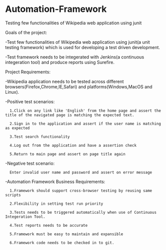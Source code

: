 # Automation-Framework
Testing few functionalities of Wikipedia web application using junit

Goals of the project:

   -Test few functionalities of Wikipedia web application using junit(a unit testing framework) which is used 
    for developing a test driven development.
   
   -Test framework needs to be integerated with Jenkins(a continuous integeration tool) and produce reports using Surefire.


Project Requirements:

   -Wikipedia application needs to be tested across different browsers(Firefox,Chrome,IE,Safari) and platforms(Windows,MacOS and          Linux).

   -Positive test scenarios:

      1.Click on any link like 'English' from the home page and assert the title of the navigated page is matching the expected text.
      
      2.Sign in to the application and assert if the user name is matching as expected
      
      3.Test search functionality 
      
      4.Log out from the application and have a assertion check
      
      5.Return to main page and assert on page title again

   -Negative test scenario:

      Enter invalid user name and password and assert on error message
   

   -Automation Framework Business Requirements:

      1.Framework should support cross-browser testing by reusing same scripts
      
      2.Flexibility in setting test run priority
      
      3.Tests needs to be triggered automatically when use of Continuous Integeration Tool.
      
      4.Test reports needs to be accurate
      
      5.Framework must be easy to maintain and expansible
      
      6.Framework code needs to be checked in to git.
